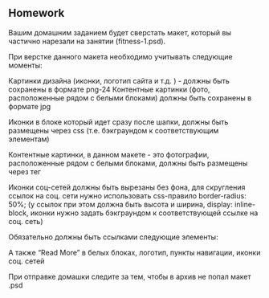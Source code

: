 ## Homework


Вашим домашним заданием будет сверстать макет, который вы частично нарезали на занятии (fitness-1.psd). 

При верстке данного макета необходимо учитывать следующие моменты:

Картинки дизайна (иконки, логотип сайта и т.д. ) - должны быть сохранены в формате png-24
Контентные картинки (фото, расположенные рядом с белыми блоками) должны быть сохранены в формате jpg

Иконки в блоке который идет сразу после шапки, должны быть размещены через css (т.е. бэкграундом к соответствующим элементам)

Контентные картинки, в данном макете - это фотографии, расположенные рядом с белыми блоками, должны быть размещены через тег <img> 

Иконки соц-сетей должны быть вырезаны без фона, для скругления ссылок на соц. сети нужно использовать css-правило border-radius: 50%; (у ссылок при этом должна быть высота и ширина,  display: inline-block, иконки нужно задать бэкграундом к соответствующей ссылке на соц. сеть)

Обязательно должны быть ссылками следующие элементы:


А также “Read More” в белых блоках, логотип, пункты навигации, иконки соц. сетей

При отправке домашки следите за тем, чтобы в архив не попал макет .psd 
